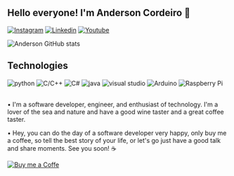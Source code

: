  ## Hello everyone! I'm Anderson Cordeiro 👋


 [![Instagram](https://img.shields.io/badge/Instagram-E4405F?style=for-the-badge&logo=instagram&logoColor=white)](https://instagram.com/andsouza96)
 [![Linkedin](https://img.shields.io/badge/LinkedIn-0077B5?style=for-the-badge&logo=linkedin&logoColor=white)](https://www.linkedin.com/in/anderson-cordeiro-souza/)
 [![Youtube](https://img.shields.io/badge/YouTube-FF0000?style=for-the-badge&logo=youtube&logoColor=white)](https://www.youtube.com/channel/UC1O5jgL7yFTooR2CHEsbv0Q)

 ![Anderson GitHub stats](https://github-readme-stats.vercel.app/api?username=AndCordeiro96&show_icons=true&theme=dracula)

 ## Technologies 
 <div style="display: inline_block">
    <img align="center" alt="python" src="https://img.shields.io/badge/Python-14354C?style=for-the-badge&logo=python&logoColor=white"/>
    <img align="center" alt="C/C++" src="https://img.shields.io/badge/C%2B%2B-00599C?style=for-the-badge&logo=c%2B%2B&logoColor=white"/>
    <img align="center" alt="C#" src="https://img.shields.io/badge/C%23-239120?style=for-the-badge&logo=c-sharp&logoColor=white"/>
    <img align="center" alt="java" src="https://img.shields.io/badge/Java-ED8B00?style=for-the-badge&logo=java&logoColor=white"/>
    <img align="center" alt="visual studio" src="https://img.shields.io/badge/Visual_Studio-5C2D91?style=for-the-badge&logo=visual%20studio&logoColor=white"/>
    <img align="center" alt="Arduino" src="https://img.shields.io/badge/Arduino-00979D?style=for-the-badge&logo=Arduino&logoColor=white"/>
    <img align="center" alt="Raspberry Pi" src="https://img.shields.io/badge/Raspberry%20Pi-A22846?style=for-the-badge&logo=Raspberry%20Pi&logoColor=white"/>

</div><br/>

  • I'm a software developer, engineer, and enthusiast of technology. I'm a lover of the sea and nature and have a good wine taster and a great coffee taster.
  
  • Hey, you can do the day of a software developer very happy, only buy me a coffee, so tell the best story of your life, or let's go just have a good talk and share moments. See you soon! ☕
  
  [![Buy me a Coffe](https://img.shields.io/badge/Buy_Me_A_Coffee-FFDD00?style=for-the-badge&logo=buy-me-a-coffee&logoColor=black)](https://www.buymeacoffee.com/cordeiro)
  
